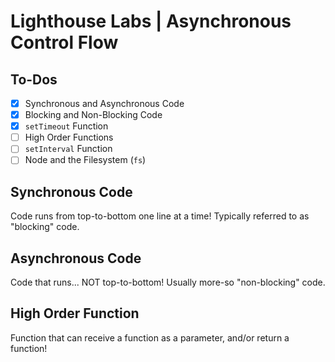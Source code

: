 # Lighthouse Labs | Asynchronous Control Flow

## To-Dos

* [X] Synchronous and Asynchronous Code
* [X] Blocking and Non-Blocking Code
* [X] `setTimeout` Function
* [ ] High Order Functions
* [ ] `setInterval` Function
* [ ] Node and the Filesystem (`fs`)

## Synchronous Code

Code runs from top-to-bottom one line at a time! Typically referred to as "blocking" code.

## Asynchronous Code

Code that runs... NOT top-to-bottom! Usually more-so "non-blocking" code.

## High Order Function

Function that can receive a function as a parameter, and/or return a function!
